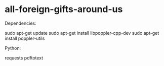 # all-foreign-gifts-around-us

Dependencies:

sudo apt-get update
sudo apt-get install libpoppler-cpp-dev
sudo apt-get install poppler-utils

Python:

requests
pdftotext